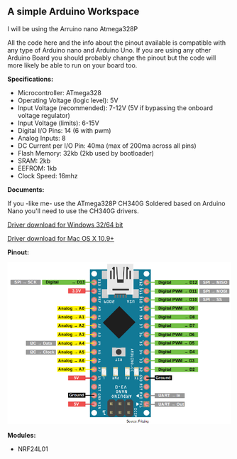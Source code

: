 ## A simple Arduino Workspace
I will be using the Arruino nano Atmega328P

All the code here and the info about the pinout available  is compatible with any type of Arduino nano and Arduino Uno. If you are using any other Arduino Board you should probably  change the pinout but the code will more likely be able to run on your board too.

**Specifications:**

- Microcontroller: ATmega328
- Operating Voltage (logic level): 5V
- Input Voltage (recommended): 7-12V (5V if bypassing the onboard voltage regulator)
- Input Voltage (limits): 6-15V
- Digital I/O Pins: 14 (6 with pwm)
- Analog Inputs: 8
- DC Current per I/O Pin: 40ma (max of 200ma across all pins)
- Flash Memory: 32kb (2kb used by bootloader)
- SRAM: 2kb
- EEFROM: 1kb
- Clock Speed: 16mhz

**Documents:**

If you -like me- use the  ATmega328P CH340G Soldered based on Arduino Nano you'll need to use the CH340G drivers.

[Driver download for Windows 32/64 bit](https://github.com/neginkheirmand/Arduino-WorkSpace/raw/master/CH340G%20driver/CH341SER.zip)

[Driver download for Mac OS X 10.9+](https://github.com/neginkheirmand/Arduino-WorkSpace/raw/master/CH340G%20driver/OSX10.9_CH34xV1.3.zip)

**Pinout:**

![](https://github.com/neginkheirmand/Arduino-WorkSpace/blob/master/Arduino-Nano-Pinout-1.png?raw=true)

**Modules:**
- NRF24L01 

